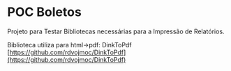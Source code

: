 # POC Boletos

Projeto para Testar Bibliotecas necessárias para a Impressão de Relatórios.

Biblioteca utiliza para html->pdf:  DinkToPdf [https://github.com/rdvojmoc/DinkToPdf](https://github.com/rdvojmoc/DinkToPdf)